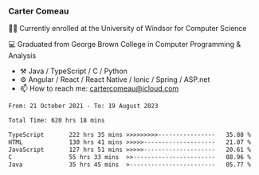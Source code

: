 ### Carter Comeau

🙋‍♂️ Currently enrolled at the University of Windsor for Computer Science

💻 Graduated from George Brown College in Computer Programming & Analysis

- ⚒️ Java / TypeScript / C / Python
- ⚙️ Angular / React / React Native / Ionic / Spring / ASP.net
- 📫 How to reach me: cartercomeau@icloud.com

<!--START_SECTION:waka-->

```txt
From: 21 October 2021 - To: 19 August 2023

Total Time: 620 hrs 18 mins

TypeScript       222 hrs 35 mins >>>>>>>>>----------------   35.88 %
HTML             130 hrs 41 mins >>>>>--------------------   21.07 %
JavaScript       127 hrs 51 mins >>>>>--------------------   20.61 %
C                55 hrs 33 mins  >>-----------------------   08.96 %
Java             35 hrs 45 mins  >------------------------   05.77 %
```

<!--END_SECTION:waka-->
